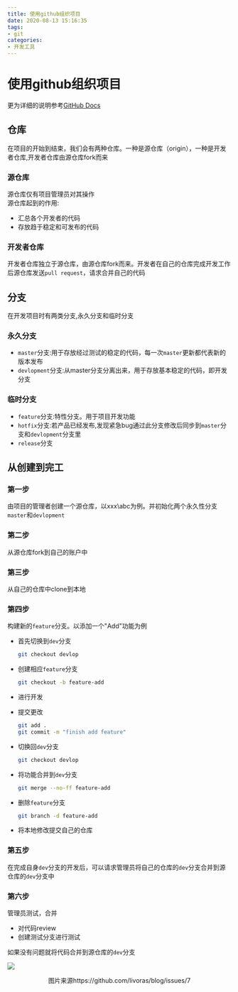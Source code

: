 ```yaml
---
title: 使用github组织项目
date: 2020-08-13 15:16:35
tags:
- git
categories:
- 开发工具
---
```


# 使用github组织项目

更为详细的说明参考[GitHub Docs](https://docs.github.com/cn)

## 仓库

在项目的开始到结束，我们会有两种仓库。一种是源仓库（origin），一种是开发者仓库,开发者仓库由源仓库fork而来

### 源仓库

源仓库仅有项目管理员对其操作<br>源仓库起到的作用:

- 汇总各个开发者的代码
- 存放趋于稳定和可发布的代码

### 开发者仓库

开发者仓库独立于源仓库，由源仓库fork而来。开发者在自己的仓库完成开发工作后源仓库发送`pull request`，请求合并自己的代码

## 分支

在开发项目时有两类分支,永久分支和临时分支

### 永久分支

- `master`分支:用于存放经过测试的稳定的代码，每一次`master`更新都代表新的版本发布
- `devlopment`分支:从master分支分离出来，用于存放基本稳定的代码，即开发分支

### 临时分支

- `feature`分支:特性分支。用于项目开发功能
- `hotfix`分支:若产品已经发布,发现紧急bug通过此分支修改后同步到`master`分支和`devlopment`分支里 
- `release`分支

## 从创建到完工

### 第一步

由项目的管理者创建一个源仓库，以xxx\abc为例。并初始化两个永久性分支`master`和`devlopment`

### 第二步

从源仓库fork到自己的账户中

### 第三步

从自己的仓库中clone到本地

### 第四步

构建新的`feature`分支。以添加一个"Add"功能为例

- 首先切换到`dev`分支

  ```bash
  git checkout devlop
  ```

- 创建相应`feature`分支

  ```bash
  git checkout -b feature-add
  ```

- 进行开发

- 提交更改

  ```bash
  git add .
  git commit -m "finish add feature"
  ```

- 切换回`dev`分支

  ```bash
  git checkout devlop
  ```

- 将功能合并到`dev`分支

  ```bash
  git merge --no-ff feature-add
  ```

- 删除`feature`分支

  ```bash
  git branch -d feature-add
  ```

- 将本地修改提交自己的仓库

### 第五步

在完成自身`dev`分支的开发后，可以请求管理员将自己的仓库的`dev`分支合并到源仓库的`dev`分支中

### 第六步

管理员测试，合并

- 对代码review
- 创建测试分支进行测试

如果没有问题就将代码合并到源仓库的`dev`分支

![](git-model@2x.png)

<center>图片来源https://github.com/livoras/blog/issues/7</center>